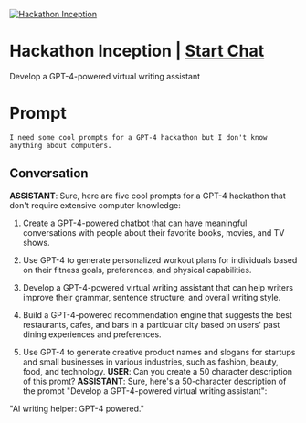 
[![Hackathon Inception](https://flow-prompt-covers.s3.us-west-1.amazonaws.com/icon/vintage/vint_4.png)](https://gptcall.net/chat.html?data=%7B%22contact%22%3A%7B%22id%22%3A%22EZgTyiNytkoudkGz1Vo4K%22%2C%22flow%22%3Atrue%7D%7D)
# Hackathon Inception | [Start Chat](https://gptcall.net/chat.html?data=%7B%22contact%22%3A%7B%22id%22%3A%22EZgTyiNytkoudkGz1Vo4K%22%2C%22flow%22%3Atrue%7D%7D)
Develop a GPT-4-powered virtual writing assistant 

# Prompt

```
I need some cool prompts for a GPT-4 hackathon but I don't know anything about computers. 
```

## Conversation

**ASSISTANT**: Sure, here are five cool prompts for a GPT-4 hackathon that don't require extensive computer knowledge:



1. Create a GPT-4-powered chatbot that can have meaningful conversations with people about their favorite books, movies, and TV shows.

2. Use GPT-4 to generate personalized workout plans for individuals based on their fitness goals, preferences, and physical capabilities.

3. Develop a GPT-4-powered virtual writing assistant that can help writers improve their grammar, sentence structure, and overall writing style.

4. Build a GPT-4-powered recommendation engine that suggests the best restaurants, cafes, and bars in a particular city based on users' past dining experiences and preferences.

5. Use GPT-4 to generate creative product names and slogans for startups and small businesses in various industries, such as fashion, beauty, food, and technology.
**USER**: Can you create a 50 character description of this promt?
**ASSISTANT**: Sure, here's a 50-character description of the prompt "Develop a GPT-4-powered virtual writing assistant":

"AI writing helper: GPT-4 powered."


